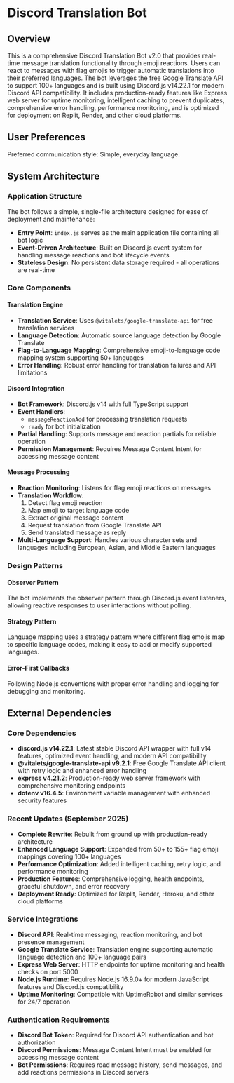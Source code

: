 # Discord Translation Bot

## Overview

This is a comprehensive Discord Translation Bot v2.0 that provides real-time message translation functionality through emoji reactions. Users can react to messages with flag emojis to trigger automatic translations into their preferred languages. The bot leverages the free Google Translate API to support 100+ languages and is built using Discord.js v14.22.1 for modern Discord API compatibility. It includes production-ready features like Express web server for uptime monitoring, intelligent caching to prevent duplicates, comprehensive error handling, performance monitoring, and is optimized for deployment on Replit, Render, and other cloud platforms.

## User Preferences

Preferred communication style: Simple, everyday language.

## System Architecture

### Application Structure
The bot follows a simple, single-file architecture designed for ease of deployment and maintenance:

- **Entry Point**: `index.js` serves as the main application file containing all bot logic
- **Event-Driven Architecture**: Built on Discord.js event system for handling message reactions and bot lifecycle events
- **Stateless Design**: No persistent data storage required - all operations are real-time

### Core Components

#### Translation Engine
- **Translation Service**: Uses `@vitalets/google-translate-api` for free translation services
- **Language Detection**: Automatic source language detection by Google Translate
- **Flag-to-Language Mapping**: Comprehensive emoji-to-language code mapping system supporting 50+ languages
- **Error Handling**: Robust error handling for translation failures and API limitations

#### Discord Integration
- **Bot Framework**: Discord.js v14 with full TypeScript support
- **Event Handlers**: 
  - `messageReactionAdd` for processing translation requests
  - `ready` for bot initialization
- **Partial Handling**: Supports message and reaction partials for reliable operation
- **Permission Management**: Requires Message Content Intent for accessing message content

#### Message Processing
- **Reaction Monitoring**: Listens for flag emoji reactions on messages
- **Translation Workflow**: 
  1. Detect flag emoji reaction
  2. Map emoji to target language code
  3. Extract original message content
  4. Request translation from Google Translate API
  5. Send translated message as reply
- **Multi-Language Support**: Handles various character sets and languages including European, Asian, and Middle Eastern languages

### Design Patterns

#### Observer Pattern
The bot implements the observer pattern through Discord.js event listeners, allowing reactive responses to user interactions without polling.

#### Strategy Pattern
Language mapping uses a strategy pattern where different flag emojis map to specific language codes, making it easy to add or modify supported languages.

#### Error-First Callbacks
Following Node.js conventions with proper error handling and logging for debugging and monitoring.

## External Dependencies

### Core Dependencies
- **discord.js v14.22.1**: Latest stable Discord API wrapper with full v14 features, optimized event handling, and modern API compatibility
- **@vitalets/google-translate-api v9.2.1**: Free Google Translate API client with retry logic and enhanced error handling
- **express v4.21.2**: Production-ready web server framework with comprehensive monitoring endpoints
- **dotenv v16.4.5**: Environment variable management with enhanced security features

### Recent Updates (September 2025)
- **Complete Rewrite**: Rebuilt from ground up with production-ready architecture
- **Enhanced Language Support**: Expanded from 50+ to 155+ flag emoji mappings covering 100+ languages
- **Performance Optimization**: Added intelligent caching, retry logic, and performance monitoring
- **Production Features**: Comprehensive logging, health endpoints, graceful shutdown, and error recovery
- **Deployment Ready**: Optimized for Replit, Render, Heroku, and other cloud platforms

### Service Integrations
- **Discord API**: Real-time messaging, reaction monitoring, and bot presence management
- **Google Translate Service**: Translation engine supporting automatic language detection and 100+ language pairs
- **Express Web Server**: HTTP endpoints for uptime monitoring and health checks on port 5000
- **Node.js Runtime**: Requires Node.js 16.9.0+ for modern JavaScript features and Discord.js compatibility
- **Uptime Monitoring**: Compatible with UptimeRobot and similar services for 24/7 operation

### Authentication Requirements
- **Discord Bot Token**: Required for Discord API authentication and bot authorization
- **Discord Permissions**: Message Content Intent must be enabled for accessing message content
- **Bot Permissions**: Requires read message history, send messages, and add reactions permissions in Discord servers